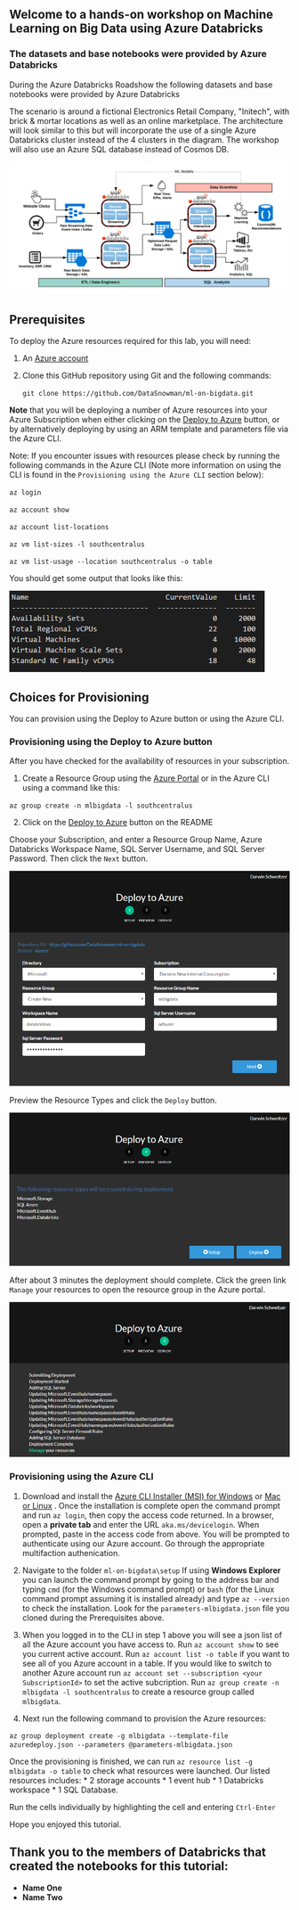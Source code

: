 ## Welcome to a hands-on workshop on **Machine Learning on Big Data** using Azure Databricks

### The datasets and base notebooks were provided by Azure Databricks
During the Azure Databricks Roadshow the following datasets and base notebooks were provided by Azure Databricks

The scenario is around a fictional Electronics Retail Company, "Initech", with brick & mortar locations as well as an online marketplace.  The architecture will look similar to this but will incorporate the use of a single Azure Databricks cluster instead of the 4 clusters in the diagram.  The workshop will also use an Azure SQL database instead of Cosmos DB.

![abd-uap](https://raw.githubusercontent.com/DataSnowman/ml-on-bigdata/master/images/adb-uap.png)


## Prerequisites

To deploy the Azure resources required for this lab, you will need:

1. An [Azure account](https://portal.azure.com)
2. Clone this GitHub repository using Git and the following commands: 

    `git clone https://github.com/DataSnowman/ml-on-bigdata.git`

**Note** that you will be deploying a number of Azure resources into your Azure Subscription when either clicking on the [Deploy to Azure](https://github.com/Azure/DataScienceVM/blob/master/Tutorials/MLADS-spring-2018/setup/README.md) button, or by alternatively deploying by using an ARM template and parameters file via the Azure CLI.

Note: If you encounter issues with resources please check by running the following commands in the Azure CLI (Note more information on using the CLI is found in the `Provisioning using the Azure CLI` section below):
  
  `az login`

  `az account show`

  `az account list-locations`
  
  `az vm list-sizes -l southcentralus`

  `az vm list-usage --location southcentralus -o table`

You should get some output that looks like this:

![list-usage](https://raw.githubusercontent.com/DataSnowman/ml-on-bigdata/master/images/list-usage.png)

## Choices for Provisioning

You can provision using the Deploy to Azure button or using the Azure CLI.

### Provisioning using the Deploy to Azure button

After you have checked for the availability of resources in your subscription.

1) Create a Resource Group using the [Azure Portal](https://portal.azure.com) or in the Azure CLI using a command like this:

  `az group create -n mlbigdata -l southcentralus`

2) Click on the [Deploy to Azure](https://github.com/DataSnowman/ml-on-bigdata/blob/master/setup/README.md) button on the README

Choose your Subscription, and enter a Resource Group Name, Azure Databricks Workspace Name, SQL Server Username, and SQL Server Password.  Then click the `Next` button.

![setup](https://raw.githubusercontent.com/DataSnowman/ml-on-bigdata/master/images/setup.png)

Preview the Resource Types and click the `Deploy` button.

![preview](https://raw.githubusercontent.com/DataSnowman/ml-on-bigdata/master/images/preview.png)

After about 3 minutes the deployment should complete.  Click the green link `Manage` your resources to open the resource group in the Azure portal.

![deploy](https://raw.githubusercontent.com/DataSnowman/ml-on-bigdata/master/images/deploy.png)

### Provisioning using the Azure CLI

1. Download and install the [Azure CLI Installer (MSI) for Windows](https://aka.ms/InstallAzureCliWindows) or [Mac or Linux](https://docs.microsoft.com/en-us/cli/azure/install-azure-cli?view=azure-cli-latest) . Once the installation is complete open the command prompt and run `az login`, then copy the access code returned. In a browser, open a **private tab** and enter the URL `aka.ms/devicelogin`. When prompted, paste in the access code from above. You will be prompted to authenticate using our Azure account.  Go through the appropriate multifaction authenication.

2. Navigate to the folder `ml-on-bigdata\setup` If using **Windows Explorer** you can launch the command prompt by going to the address bar and typing `cmd` (for the Windows command prompt) or `bash` (for the Linux command prompt assuming it is installed already) and type `az --version` to check the installation.  Look for the `parameters-mlbigdata.json` file you cloned during the Prerequisites above.  

3. When you logged in to the CLI in step 1 above you will see a json list of all the Azure account you have access to. Run `az account show` to see you current active account.  Run `az account list -o table` if you want to see all of you Azure account in a table. If you would like to switch to another Azure account run `az account set --subscription <your SubscriptionId>` to set the active subcription.  Run `az group create -n mlbigdata -l southcentralus` to create a resource group called `mlbigdata`.

4. Next run the following command to provision the Azure resources:
```
az group deployment create -g mlbigdata --template-file azuredeploy.json --parameters @parameters-mlbigdata.json
```
Once the provisioning is finished, we can run `az resource list -g mlbigdata -o table` to check what resources were launched. Our listed resources includes: 
    * 2 storage accounts
    * 1 event hub
    * 1 Databricks workspace
    * 1 SQL Database.

Run the cells individually by highlighting the cell and entering `Ctrl-Enter`


Hope you enjoyed this tutorial.

## Thank you to the members of Databricks that created the notebooks for this tutorial:
* **Name One** 
* **Name Two**
